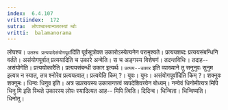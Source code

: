 ```yaml
---
index:  6.4.107
vrittiindex:  172
sutra:  लोपश्चास्यान्यतरस्यां म्वोः
vritti:  balamanorama 
---
```


लोपश्च। `उतश्च प्रत्ययादेसंयोगपूर्वा`दिति पूर्वसूत्रोक्त उकारोऽस्येत्यनेन परामृश्यते। प्रत्ययशब्दः प्रत्ययसंबन्धिनि वर्तते। असंयोगपूर्वात् प्रत्ययादिति च उकारे अन्वेति। स च अङ्गस्य विशेषणं। तदन्तविधिः। तदाह-- असंयोगेति। प्रत्ययोकारैति। प्रत्ययसंबन्धी उकार इत्यर्थः। `प्रत्यय--उकार` इति व्याख्याने तु सनुनुवः सुनुम इत्यत्र न स्यात्, तत्र श्नोरेव प्रत्ययत्वात्। प्रत्ययेति किम् ?। युवः। युमः। असंयोगपूर्वादिति किम् ?। शक्नुवः शक्नुमः। धिन्वः धिनुव इति। अत्र उप्रत्ययस्य उकारान्तत्वं व्यपदेशिवत्त्वेन बोध्यम्। नन्वेवं धिनोमीत्यत्र मिपि धिनु मि इति स्थिते उकारस्य लोपः स्यादित्यत आह-- मिपि त्विति। दिदिन्व। धिन्विता। धिन्विष्यति। धिनोतु।

